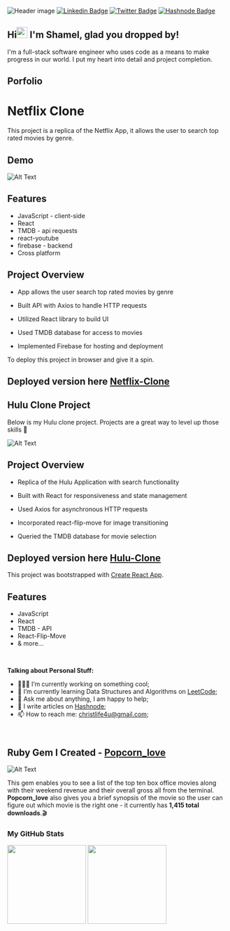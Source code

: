 ![Header image](https://lh3.googleusercontent.com/PqoABITTGGT2QHXCt2-wN7mztq8rSiG_APAX2eGvK6qGG8QL72x0qtAojXlrVBgY79GN2HWWepq94LYyjUuIUuuZYy3fH2Z9OJb7dCscp1wJrBHbbygIibNdayYKVjBaVT6umjWknmI=w2400)
[![Linkedin Badge](https://img.shields.io/badge/-LinkedIn-0e76a8?style=flat-square&logo=Linkedin&logoColor=white)](https://www.linkedin.com/in/shamel-lakin-b78155151/)
[![Twitter Badge](https://img.shields.io/badge/-Twitter-00acee?style=flat-square&logo=Twitter&logoColor=white)](https://twitter.com/ShamelLakin)
[![Hashnode Badge](https://img.shields.io/badge/Hashnode-%2312100E.svg?&style=for-square&logo=Hashnode&logoColor=white)](https://shamel.hashnode.dev/)


## Hi<img src="https://media.giphy.com/media/hvRJCLFzcasrR4ia7z/giphy.gif" width="25px"> I'm Shamel, glad you dropped by!
I'm a full-stack software engineer who uses code as a means to make progress in our world.
I put my heart into detail and project completion.

## Porfolio

# Netflix Clone

This project is a replica of the Netflix App, it allows the user to search top rated movies by genre.

## Demo

![Alt Text](https://media.giphy.com/media/27beCzep4HaiW064Rx/giphy.gif)

## Features

- JavaScript - client-side
- React
- TMDB - api requests
- react-youtube
- firebase - backend
- Cross platform

## Project Overview

* App allows the user search top rated movies by genre

* Built API with Axios to handle HTTP requests

* Utilized React library to build UI
 
* Used TMDB database for access to movies

* Implemented Firebase for hosting and deployment

To deploy this project in browser and give it a spin.

## Deployed version here [Netflix-Clone](https://netflix-clone-17f20.firebaseapp.com/)



## Hulu Clone Project 
Below is my Hulu clone project.
Projects are a great way to level up those skills :rocket:

![Alt Text](https://media.giphy.com/media/GqUB4IZ8iKt7vUuWUO/giphy.gif) 

## Project Overview
* Replica of the Hulu Application with search functionality
 
* Built with React for responsiveness and state management
  
* Used Axios for asynchronous HTTP requests

* Incorporated react-flip-move for image transitioning
 
* Queried the TMDB database for movie selection

## Deployed version here [Hulu-Clone](https://huluclone-4432e.web.app/)

This project was bootstrapped with [Create React App](https://github.com/facebook/create-react-app). 

## Features
* JavaScript
* React
* TMDB - API
* React-Flip-Move
* & more...

</br>

**Talking about Personal Stuff:**

- 👨🏻‍💻 I’m currently working on something cool;
- 🚀 I’m currently learning Data Structures and Algorithms on [LeetCode](https://leetcode.com/);
- 💬 Ask me about anything, I am happy to help;
- 📝 I write articles on [Hashnode](https://shamel.hashnode.dev/);
- 📫 How to reach me: christlife4u@gmail.com;

</br>

## Ruby Gem I Created - [Popcorn_love](https://rubygems.org/gems/popcorn_love)


![Alt Text](https://lh3.googleusercontent.com/AJRdUAuZuXV_YlediPEbv4RlqNP9BDjngPUGOxulJvKzGYbPlHiDs46wPPJyKc6r-iWE2Aw56hqOM8B2DTiiK6CUACoN_VA6371w3wVSmcnVeMt1Hc0kxGKnC_EMUQQgfBkQ6XKptAs=w2400)


This gem enables you to see a list of the top ten box office movies along with their weekend revenue and their overall gross all from the terminal.
**Popcorn_love** also gives you a brief synopsis of the movie so the user can figure out which movie is the right one - it currently has **1,415 total downloads**.:clapper:

### My GitHub Stats
<p>
  <img height="180em" src="https://github-readme-stats.vercel.app/api?username=shamellakin&show_icons=true&hide_border=true&&count_private=true&include_all_commits=true" />
  <img height="180em" src="https://github-readme-stats.vercel.app/api/top-langs/?username=shamellakin&hide=ruby&exclude_repo=KNN-Image-Classification&show_icons=true&hide_border=true&layout=compact&langs_count=8"/>
</p>






<!--
**ShamelLakin/ShamelLakin** is a ✨ _special_ ✨ repository because its `README.md` (this file) appears on your GitHub profile.

Here are some ideas to get you started:

- 🔭 I’m currently working on ...
- 🌱 I’m currently learning ...
- 👯 I’m looking to collaborate on ...
- 🤔 I’m looking for help with ...
- 💬 Ask me about ...
- 📫 How to reach me: ...
- 😄 Pronouns: ...
- ⚡ Fun fact: ...
- 📝 [Resume](https://gkassym.netlify.app/Resume.pdf).
-->
